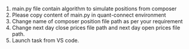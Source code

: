 1. main.py file contain algorithm to simulate positions from composer
2. Please copy content of main.py in quant-connect environment
3. Change name of composer position file path as per your requirement
4. Change next day close prices file path and next day open prices file path.
5. Launch task from VS code.
